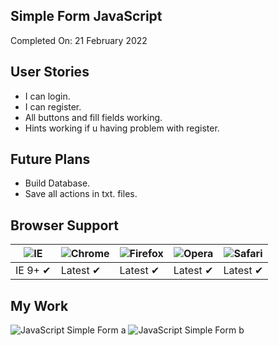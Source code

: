 ## Simple Form JavaScript

Completed On: 21 February 2022

## User Stories

- I can login.
- I can register.
- All buttons and fill fields working.
- Hints working if u having problem with register.

## Future Plans
- Build Database.
- Save all actions in txt. files.

## Browser Support

![IE](https://cdnjs.cloudflare.com/ajax/libs/browser-logos/46.0.0/archive/internet-explorer-tile_10-11/internet-explorer-tile_10-11_48x48.png) | ![Chrome](https://cdnjs.cloudflare.com/ajax/libs/browser-logos/46.0.0/archive/chrome_12-48/chrome_12-48_48x48.png) | ![Firefox](https://cdnjs.cloudflare.com/ajax/libs/browser-logos/46.0.0/archive/firefox_3.5-22/firefox_3.5-22_48x48.png) | ![Opera](https://cdnjs.cloudflare.com/ajax/libs/browser-logos/46.0.0/archive/opera_15-32/opera_15-32_48x48.png) | ![Safari](https://cdnjs.cloudflare.com/ajax/libs/browser-logos/46.0.0/archive/safari_1-7/safari_1-7_48x48.png)
--- | --- | --- | --- | --- |
IE 9+ ✔ | Latest ✔ | Latest ✔ | Latest ✔ | Latest ✔ |

## My Work

![JavaScript Simple Form a](https://i.ibb.co/41Kd9wB/formscreen1.png)
![JavaScript Simple Form b](https://i.ibb.co/c2YX8Vd/formscreen2.png)